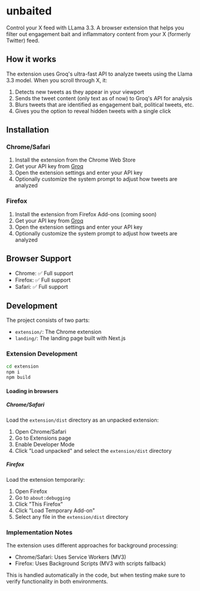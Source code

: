 # unbaited

Control your X feed with LLama 3.3. A browser extension that helps you filter out engagement bait and inflammatory content from your X (formerly Twitter) feed.

## How it works

The extension uses Groq's ultra-fast API to analyze tweets using the Llama 3.3 model. When you scroll through X, it:

1. Detects new tweets as they appear in your viewport
2. Sends the tweet content (only text as of now) to Groq's API for analysis
3. Blurs tweets that are identified as engagement bait, political tweets, etc.
4. Gives you the option to reveal hidden tweets with a single click

## Installation

### Chrome/Safari
1. Install the extension from the Chrome Web Store
2. Get your API key from [Groq](https://console.groq.com)
3. Open the extension settings and enter your API key
4. Optionally customize the system prompt to adjust how tweets are analyzed

### Firefox
1. Install the extension from Firefox Add-ons (coming soon)
2. Get your API key from [Groq](https://console.groq.com) 
3. Open the extension settings and enter your API key
4. Optionally customize the system prompt to adjust how tweets are analyzed

## Browser Support

- Chrome: ✅ Full support
- Firefox: ✅ Full support
- Safari: ✅ Full support

## Development

The project consists of two parts:
- `extension/`: The Chrome extension
- `landing/`: The landing page built with Next.js

### Extension Development

```bash
cd extension
npm i
npm build
```

#### Loading in browsers

##### Chrome/Safari
Load the `extension/dist` directory as an unpacked extension:
1. Open Chrome/Safari
2. Go to Extensions page
3. Enable Developer Mode
4. Click "Load unpacked" and select the `extension/dist` directory

##### Firefox
Load the extension temporarily:
1. Open Firefox
2. Go to `about:debugging`
3. Click "This Firefox"
4. Click "Load Temporary Add-on"
5. Select any file in the `extension/dist` directory

### Implementation Notes

The extension uses different approaches for background processing:
- Chrome/Safari: Uses Service Workers (MV3)
- Firefox: Uses Background Scripts (MV3 with scripts fallback)

This is handled automatically in the code, but when testing make sure to verify functionality in both environments.
